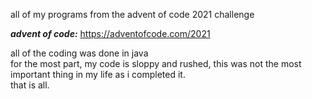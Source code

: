 all of my programs from the advent of code 2021 challenge

<b><i>advent of code:</i></b> https://adventofcode.com/2021

all of the coding was done in java<br>
for the most part, my code is sloppy and rushed, this was not the most important thing in my life as i completed it.<br>
that is all.
